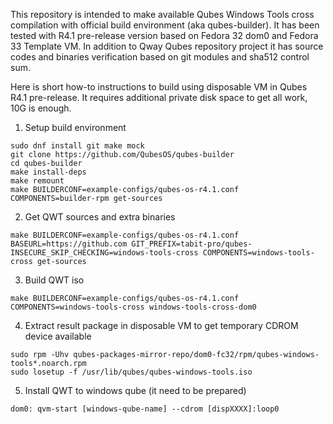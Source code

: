 This repository is intended to make available Qubes Windows Tools cross compilation with official build environment (aka qubes-builder). It has been tested with R4.1 pre-release version based on Fedora 32 dom0 and Fedora 33 Template VM. In addition to Qway Qubes repository project it has source codes and binaries verification based on git modules and sha512 control sum.

Here is short how-to instructions to build using disposable VM in Qubes R4.1 pre-release. It requires additional private disk space to get all work, 10G is enough.

1. Setup build environment
```
sudo dnf install git make mock
git clone https://github.com/QubesOS/qubes-builder
cd qubes-builder
make install-deps
make remount
make BUILDERCONF=example-configs/qubes-os-r4.1.conf COMPONENTS=builder-rpm get-sources
```
2. Get QWT sources and extra binaries
```
make BUILDERCONF=example-configs/qubes-os-r4.1.conf BASEURL=https://github.com GIT_PREFIX=tabit-pro/qubes- INSECURE_SKIP_CHECKING=windows-tools-cross COMPONENTS=windows-tools-cross get-sources
```
3. Build QWT iso
```
make BUILDERCONF=example-configs/qubes-os-r4.1.conf COMPONENTS=windows-tools-cross windows-tools-cross-dom0
```
4. Extract result package in disposable VM to get temporary CDROM device available
```
sudo rpm -Uhv qubes-packages-mirror-repo/dom0-fc32/rpm/qubes-windows-tools*.noarch.rpm
sudo losetup -f /usr/lib/qubes/qubes-windows-tools.iso
```
5. Install QWT to windows qube (it need to be prepared)
```
dom0: qvm-start [windows-qube-name] --cdrom [dispXXXX]:loop0
```

